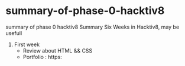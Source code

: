# summary-of-phase-0-hacktiv8
summary of phase 0 hacktiv8
Summary Six Weeks in Hacktiv8, may be usefull
1. First week 
   - Review about HTML && CSS
   - Portfolio : https:

